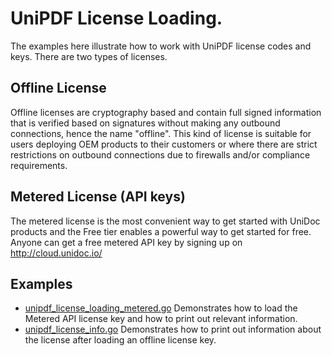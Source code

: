 # UniPDF License Loading.

The examples here illustrate how to work with UniPDF license codes and keys.
There are two types of licenses.

## Offline License
Offline licenses are cryptography based and contain full signed information that is verified based on signatures without making any outbound connections,
hence the name "offline". This kind of license is suitable for users deploying OEM products to their customers or where there are strict restrictions
on outbound connections due to firewalls and/or compliance requirements.

## Metered License (API keys)
The metered license is the most convenient way to get started with UniDoc products and the Free tier enables a powerful way to get started for free.
Anyone can get a free metered API key by signing up on http://cloud.unidoc.io/

## Examples

- [unipdf_license_loading_metered.go](unipdf_license_loading_metered.go) Demonstrates how to load the Metered API license key and how to print out relevant information.
- [unipdf_license_info.go](unipdf_license_info.go) Demonstrates how to print out information about the license after loading an offline license key.
